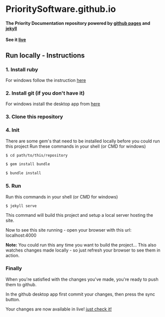 # PrioritySoftware.github.io

#### The Priority Documentation repository powered by [github pages](https://pages.github.com/) and [jekyll](https://jekyllrb.com/)

#### See it [live](https://prioritysoftware.github.io)

## Run locally - Instructions

### 1. Install ruby

For windows follow the instruction [here](https://labs.sverrirs.com/jekyll//1-ruby-and-devkit.html)

### 2. Install git (if you don't have it)

For windows install the desktop app from [here](https://desktop.github.com/)

### 3. Clone this repository

### 4. Init

There are some gem's that need to be installed locally before you could run this project
Run these commands in your shell (or CMD for windows)

```bash
$ cd path/to/this/repository

$ gem install bundle

$ bundle install
```
### 5. Run

Run this commands in your shell (or CMD for windows)
```bash
$ jekyll serve
```
This command will build this project and setup a local server hosting the site.

Now to see this site running - open your browser with this url: localhost:4000

**Note:**
You could run this any time you want to build the project...
This also watches changes made locally - so just refresh your browser to see them in action.

### Finally
When you're satisfied with the changes you've made, you're ready to push them to github.

In the github desktop app first commit your changes, then press the sync button.

Your changes are now available in live! [just check it!](https://prioritysoftware.github.io)

